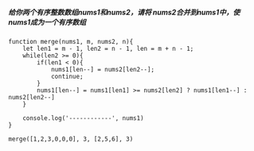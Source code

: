 ##### 给你两个有序整数数组nums1和nums2，请将 nums2合并到nums1中，使nums1成为一个有序数组

```
function merge(nums1, m, nums2, n){
    let len1 = m - 1, len2 = n - 1, len = m + n - 1;
    while(len2 >= 0){
        if(len1 < 0){
            nums1[len--] = nums2[len2--];
            continue;
        }
        nums1[len--] = nums1[len1] >= nums2[len2] ? nums1[len1--] : nums2[len2--]
    }

    console.log('------------', nums1)
}

merge([1,2,3,0,0,0], 3, [2,5,6], 3)
```